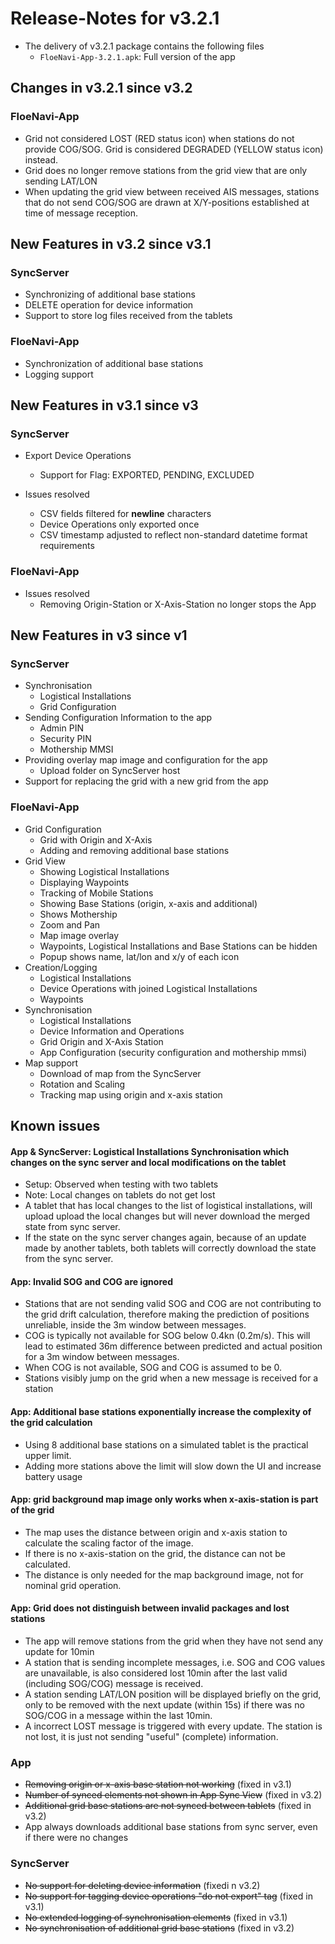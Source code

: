 # Release-Notes for v3.2.1

- The delivery of v3.2.1 package contains the following files
  - `FloeNavi-App-3.2.1.apk`: Full version of the app

## Changes in v3.2.1 since v3.2

### FloeNavi-App

- Grid not considered LOST (RED status icon) when stations do not provide COG/SOG. Grid is considered DEGRADED (YELLOW status icon) instead.
- Grid does no longer remove stations from the grid view that are only sending LAT/LON
- When updating the grid view between received AIS messages, stations that do not send COG/SOG are drawn at X/Y-positions established at time of message reception.
  
## New Features in v3.2 since v3.1

### SyncServer

- Synchronizing of additional base stations
- DELETE operation for device information
- Support to store log files received from the tablets

### FloeNavi-App

- Synchronization of additional base stations
- Logging support

## New Features in v3.1 since v3

### SyncServer

- Export Device Operations
  - Support for Flag: EXPORTED, PENDING, EXCLUDED

- Issues resolved
  - CSV fields filtered for **newline** characters
  - Device Operations only exported once
  - CSV timestamp adjusted to reflect non-standard datetime format requirements
  
### FloeNavi-App

- Issues resolved
  - Removing Origin-Station or X-Axis-Station no longer stops the App

## New Features in v3 since v1

### SyncServer

- Synchronisation
  - Logistical Installations
  - Grid Configuration
- Sending Configuration Information to the app
  - Admin PIN
  - Security PIN
  - Mothership MMSI
- Providing overlay map image and configuration for the app
  - Upload folder on SyncServer host
- Support for replacing the grid with a new grid from the app

### FloeNavi-App

- Grid Configuration
  - Grid with Origin and X-Axis
  - Adding and removing additional base stations
- Grid View
  - Showing Logistical Installations
  - Displaying Waypoints
  - Tracking of Mobile Stations
  - Showing Base Stations (origin, x-axis and additional)
  - Shows Mothership
  - Zoom and Pan
  - Map image overlay
  - Waypoints, Logistical Installations and Base Stations can be hidden
  - Popup shows name, lat/lon and x/y of each icon
- Creation/Logging
  - Logistical Installations
  - Device Operations with joined Logistical Installations
  - Waypoints
- Synchronisation
  - Logistical Installations
  - Device Information and Operations
  - Grid Origin and X-Axis Station
  - App Configuration (security configuration and mothership mmsi)
- Map support
  - Download of map from the SyncServer
  - Rotation and Scaling
  - Tracking map using origin and x-axis station
  
## Known issues

#### App & SyncServer: Logistical Installations Synchronisation which changes on the sync server and local modifications on the tablet
- Setup: Observed when testing with two tablets
- Note: Local changes on tablets do not get lost
- A tablet that has local changes to the list of logistical installations, will upload
  upload the local changes but will never download the merged state from sync server.
- If the state on the sync server changes again, 
  because of an update made by another tablets,
  both tablets will correctly download the state from the sync server.

#### App: Invalid SOG and COG are ignored
- Stations that are not sending valid SOG and COG are not contributing to the
  grid drift calculation, therefore making the prediction of positions unreliable, 
  inside the 3m window between messages.
- COG is typically not available for SOG below 0.4kn (0.2m/s).
  This will lead to estimated 36m difference between 
  predicted and actual position for a 3m window between messages.
- When COG is not available, SOG and COG is assumed to be 0.
- Stations visibly jump on the grid when a new message is received for a station

#### App: Additional base stations exponentially increase the complexity of the grid calculation

- Using 8 additional base stations on a simulated tablet 
  is the practical upper limit.
- Adding more stations above the limit will slow down the UI and increase battery usage

#### App: grid background map image only works when x-axis-station is part of the grid

- The map uses the distance between origin and x-axis station to calculate the scaling factor of the image.
- If there is no x-axis-station on the grid, the distance can not be calculated.
- The distance is only needed for the map background image, not for nominal grid operation. 
       
#### App: Grid does not distinguish between invalid packages and lost stations

- The app will remove stations from the grid when they have not send any update for 10min
- A station that is sending incomplete messages, i.e. SOG and COG values are unavailable, is also
  considered lost 10min after the last valid (including SOG/COG) message is received.
- A station sending LAT/LON position will be displayed briefly on the grid, only to be removed
  with the next update (within 15s) if there was no SOG/COG in a message within the last 10min.
- A incorrect LOST message is triggered with every update. The station is not lost, it is just not sending
  "useful" (complete) information.

### App

- ~~Removing origin or x-axis base station not working~~ (fixed in v3.1)
- ~~Number of synced elements not shown in App Sync View~~ (fixed in v3.2)
- ~~Additional grid base stations are not synced between tablets~~ (fixed in v3.2)
- App always downloads additional base stations from sync server, even if there were no changes

### SyncServer

- ~~No support for deleting device information~~ (fixedi n v3.2)
- ~~No support for tagging device operations "do not export" tag~~ (fixed in v3.1)
- ~~No extended logging of synchronisation elements~~ (fixed in v3.1)
- ~~No synchronisation of additional grid base stations~~ (fixed in v3.2)

